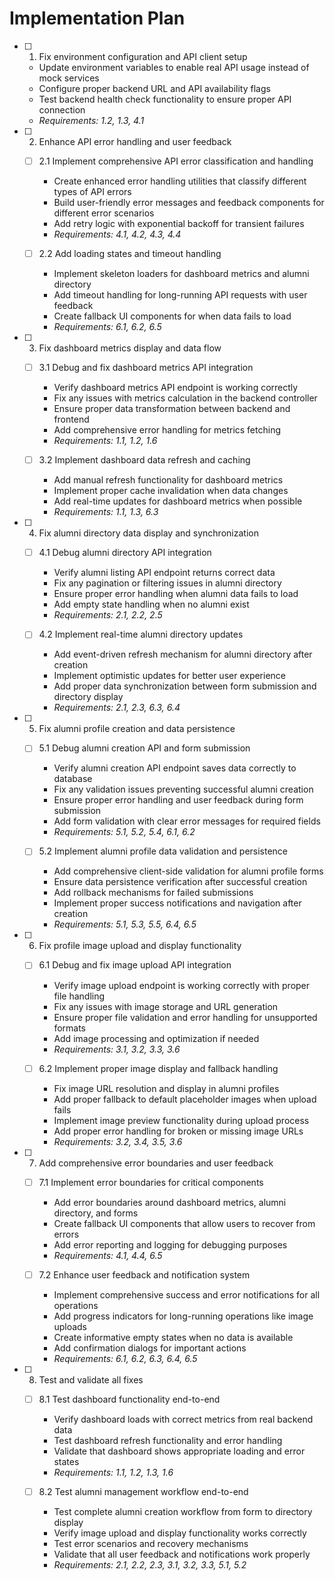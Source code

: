 # Implementation Plan

- [ ] 1. Fix environment configuration and API client setup


  - Update environment variables to enable real API usage instead of mock services
  - Configure proper backend URL and API availability flags
  - Test backend health check functionality to ensure proper API connection
  - _Requirements: 1.2, 1.3, 4.1_

- [ ] 2. Enhance API error handling and user feedback
  - [ ] 2.1 Implement comprehensive API error classification and handling
    - Create enhanced error handling utilities that classify different types of API errors
    - Build user-friendly error messages and feedback components for different error scenarios
    - Add retry logic with exponential backoff for transient failures
    - _Requirements: 4.1, 4.2, 4.3, 4.4_

  - [ ] 2.2 Add loading states and timeout handling
    - Implement skeleton loaders for dashboard metrics and alumni directory
    - Add timeout handling for long-running API requests with user feedback
    - Create fallback UI components for when data fails to load
    - _Requirements: 6.1, 6.2, 6.5_

- [ ] 3. Fix dashboard metrics display and data flow
  - [ ] 3.1 Debug and fix dashboard metrics API integration
    - Verify dashboard metrics API endpoint is working correctly
    - Fix any issues with metrics calculation in the backend controller
    - Ensure proper data transformation between backend and frontend
    - Add comprehensive error handling for metrics fetching
    - _Requirements: 1.1, 1.2, 1.6_

  - [ ] 3.2 Implement dashboard data refresh and caching
    - Add manual refresh functionality for dashboard metrics
    - Implement proper cache invalidation when data changes
    - Add real-time updates for dashboard metrics when possible
    - _Requirements: 1.1, 1.3, 6.3_

- [ ] 4. Fix alumni directory data display and synchronization
  - [ ] 4.1 Debug alumni directory API integration
    - Verify alumni listing API endpoint returns correct data
    - Fix any pagination or filtering issues in alumni directory
    - Ensure proper error handling when alumni data fails to load
    - Add empty state handling when no alumni exist
    - _Requirements: 2.1, 2.2, 2.5_

  - [ ] 4.2 Implement real-time alumni directory updates
    - Add event-driven refresh mechanism for alumni directory after creation
    - Implement optimistic updates for better user experience
    - Add proper data synchronization between form submission and directory display
    - _Requirements: 2.1, 2.3, 6.3, 6.4_

- [ ] 5. Fix alumni profile creation and data persistence
  - [ ] 5.1 Debug alumni creation API and form submission
    - Verify alumni creation API endpoint saves data correctly to database
    - Fix any validation issues preventing successful alumni creation
    - Ensure proper error handling and user feedback during form submission
    - Add form validation with clear error messages for required fields
    - _Requirements: 5.1, 5.2, 5.4, 6.1, 6.2_

  - [ ] 5.2 Implement alumni profile data validation and persistence
    - Add comprehensive client-side validation for alumni profile forms
    - Ensure data persistence verification after successful creation
    - Add rollback mechanisms for failed submissions
    - Implement proper success notifications and navigation after creation
    - _Requirements: 5.1, 5.3, 5.5, 6.4, 6.5_

- [ ] 6. Fix profile image upload and display functionality
  - [ ] 6.1 Debug and fix image upload API integration
    - Verify image upload endpoint is working correctly with proper file handling
    - Fix any issues with image storage and URL generation
    - Ensure proper file validation and error handling for unsupported formats
    - Add image processing and optimization if needed
    - _Requirements: 3.1, 3.2, 3.3, 3.6_

  - [ ] 6.2 Implement proper image display and fallback handling
    - Fix image URL resolution and display in alumni profiles
    - Add proper fallback to default placeholder images when upload fails
    - Implement image preview functionality during upload process
    - Add proper error handling for broken or missing image URLs
    - _Requirements: 3.2, 3.4, 3.5, 3.6_

- [ ] 7. Add comprehensive error boundaries and user feedback
  - [ ] 7.1 Implement error boundaries for critical components
    - Add error boundaries around dashboard metrics, alumni directory, and forms
    - Create fallback UI components that allow users to recover from errors
    - Add error reporting and logging for debugging purposes
    - _Requirements: 4.1, 4.4, 6.5_

  - [ ] 7.2 Enhance user feedback and notification system
    - Implement comprehensive success and error notifications for all operations
    - Add progress indicators for long-running operations like image uploads
    - Create informative empty states when no data is available
    - Add confirmation dialogs for important actions
    - _Requirements: 6.1, 6.2, 6.3, 6.4, 6.5_

- [ ] 8. Test and validate all fixes
  - [ ] 8.1 Test dashboard functionality end-to-end
    - Verify dashboard loads with correct metrics from real backend data
    - Test dashboard refresh functionality and error handling
    - Validate that dashboard shows appropriate loading and error states
    - _Requirements: 1.1, 1.2, 1.3, 1.6_

  - [ ] 8.2 Test alumni management workflow end-to-end
    - Test complete alumni creation workflow from form to directory display
    - Verify image upload and display functionality works correctly
    - Test error scenarios and recovery mechanisms
    - Validate that all user feedback and notifications work properly
    - _Requirements: 2.1, 2.2, 2.3, 3.1, 3.2, 3.3, 5.1, 5.2_